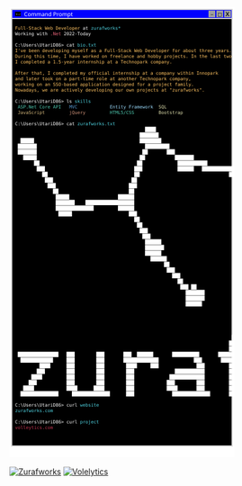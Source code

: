 ![Project Logo](vectorpaint.svg)

[![Zurafworks](https://img.shields.io/badge/Website-Zurafworks.com-blue?style=flat-square&color=44b7c3)](https://zurafworks.com) [![Volelytics](https://img.shields.io/badge/Website-Volelytics.com-green?style=flat-square&color=c23450)](https://volelytics.com)

